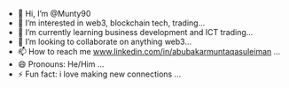 - 👋 Hi, I’m @Munty90
- 👀 I’m interested in web3, blockchain tech, trading...
- 🌱 I’m currently learning business development and ICT trading...
- 💞️ I’m looking to collaborate on anything web3...
- 📫 How to reach me www.linkedin.com/in/abubakarmuntaqasuleiman ...
- 😄 Pronouns: He/Him ...
- ⚡ Fun fact: i love making new connections ...

<!---
Munty90/Munty90 is a ✨ special ✨ repository because its `README.md` (this file) appears on your GitHub profile.
You can click the Preview link to take a look at your changes.
--->
